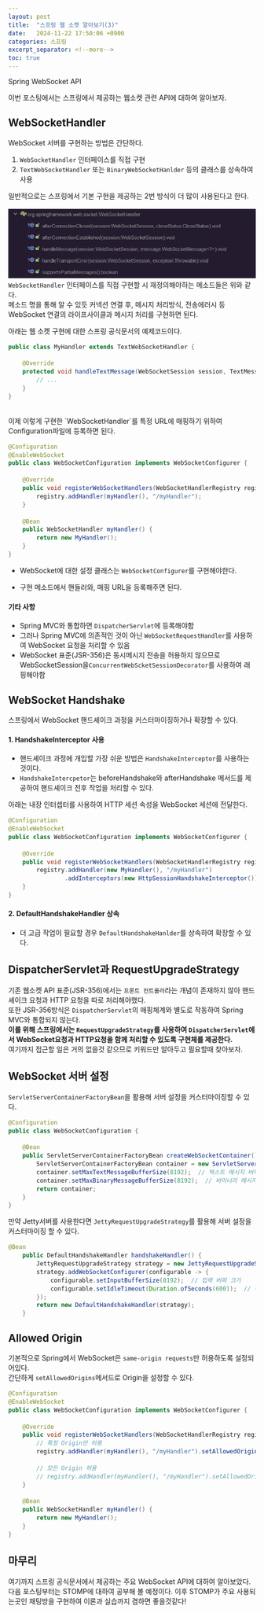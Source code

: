 ```yaml
---
layout: post
title:  "스프링 웹 소켓 알아보기(3)"
date:   2024-11-22 17:50:06 +0900
categories: 스프링
excerpt_separator: <!--more-->
toc: true
---
```

Spring WebSocket API<br>
<!--more-->
이번 포스팅에서는 스프링에서 제공하는 웹소켓 관련 API에 대하여 알아보자.

## WebSocketHandler
WebSocket 서버를 구현하는 방법은 간단하다.
1. `WebSocketHandler` 인터페이스를 직접 구현
2. `TextWebSocketHandler` 또는 `BinaryWebSocketHanlder` 등의 클래스를 상속하여 사용

일반적으로는 스프링에서 기본 구현을 제공하는 2번 방식이 더 많이 사용된다고 한다.<br><br>
![WebSocketHandler](/assets/스프링/WebSocketHandler.png)
`WebSocketHandler` 인터페이스를 직접 구현할 시 재정의해야하는 메소드들은 위와 같다.<br>
메소드 명을 통해 알 수 있듯 커넥션 연결 후, 메시지 처리방식, 전송에러시 등 WebSocket 연결의 라이프사이클과 메시지 처리를 구현하면 된다.<br>

아래는 웹 소켓 구현에 대한 스프링 공식문서의 예제코드이다.<br>
```java
public class MyHandler extends TextWebSocketHandler {

	@Override
	protected void handleTextMessage(WebSocketSession session, TextMessage message) {
		// ...
	}
}
```
<br>
이제 이렇게 구현한 `WebSocketHandler`를 특정 URL에 매핑하기 위하여 Configuration파일에 등록하면 된다.

```java
@Configuration
@EnableWebSocket
public class WebSocketConfiguration implements WebSocketConfigurer {

	@Override
	public void registerWebSocketHandlers(WebSocketHandlerRegistry registry) {
		registry.addHandler(myHandler(), "/myHandler");
	}

	@Bean
	public WebSocketHandler myHandler() {
		return new MyHandler();
	}
}
```
* WebSocket에 대한 설정 클래스는 `WebSocketConfigurer`를 구현해야한다.

* 구현 메소드에서 핸들러와, 매핑 URL을 등록해주면 된다.

#### 기타 사항
* Spring MVC와 통합하면 `DispatcherServlet`에 등록해야함
* 그러나 Spring MVC에 의존적인 것이 아닌 `WebSocketRequestHandler`를 사용하여 WebSocket 요청을 처리할 수 있음
* WebSocket 표준(JSR-356)은 동시메시지 전송을 허용하지 않으므로 WebSocketSession을`ConcurrentWebScketSessionDecorator`를 사용하여 래핑해야함

## WebSocket Handshake
스프링에서 WebSocket 핸드셰이크 과정을 커스터마이징하거나 확장할 수 있다.
#### 1. HandshakeInterceptor 사용
* 핸드셰이크 과정에 개입할 가장 쉬운 방법은 `HandshakeInterceptor`를 사용하는 것이다.
* `HandshakeIntercpetor`는  beforeHandshake와 afterHandshake 메서드를 제공하여 핸드셰이크 전후 작업을 처리할 수 있다.

아래는 내장 인터셉터를 사용하여 HTTP 세션 속성을 WebSocket 세션에 전달한다.
```java
@Configuration
@EnableWebSocket
public class WebSocketConfiguration implements WebSocketConfigurer {

    @Override
    public void registerWebSocketHandlers(WebSocketHandlerRegistry registry) {
        registry.addHandler(new MyHandler(), "/myHandler")
                .addInterceptors(new HttpSessionHandshakeInterceptor());
    }
}
```
#### 2. DefaultHandshakeHandler 상속
* 더 고급 작업이 필요할 경우 `DefaultHandshakeHanlder`를 상속하여 확장할 수 있다.

## DispatcherServlet과 RequestUpgradeStrategy
기존 웹소켓 API 표준(JSR-356)에서는 `프론트 컨트롤러`라는 개념이 존재하지 않아 핸드셰이크 요청과 HTTP 요청을 따로 처리해야했다.<br>
또한 JSR-356방식은 `DispatcherServlet`의 매핑체계와 별도로 작동하여 Spring MVC와 통합되지 않는다.<br>
**이를 위해 스프링에서는 `RequestUpgradeStrategy`를 사용하여 `DispatcherServlet`에서 WebSocket요청과 HTTP요청을 함께 처리할 수 있도록 구현체를 제공한다.**<br>
여기까지 접근할 일은 거의 없을것 같으므로 키워드만 알아두고 필요할때 찾아보자.

## WebSocket 서버 설정
`ServletServerContainerFactoryBean`을 활용해 서버 설정을 커스터마이징할 수 있다.
```java
@Configuration
public class WebSocketConfiguration {

	@Bean
	public ServletServerContainerFactoryBean createWebSocketContainer() {
		ServletServerContainerFactoryBean container = new ServletServerContainerFactoryBean();
		container.setMaxTextMessageBufferSize(8192);  // 텍스트 메시지 버퍼 크기
		container.setMaxBinaryMessageBufferSize(8192);  // 바이너리 메시지 버퍼 크기
		return container;
	}
}
```
만약 Jetty서버를 사용한다면 `JettyRequestUpgradeStrategy`를 활용해 서버 설정을 커스터마이징 할 수 있다.
```java
@Bean
	public DefaultHandshakeHandler handshakeHandler() {
		JettyRequestUpgradeStrategy strategy = new JettyRequestUpgradeStrategy();
		strategy.addWebSocketConfigurer(configurable -> {
			configurable.setInputBufferSize(8192);  // 입력 버퍼 크기
			configurable.setIdleTimeout(Duration.ofSeconds(600));  // 유휴 타임아웃 설정
		});
		return new DefaultHandshakeHandler(strategy);
	}
```

## Allowed Origin
기본적으로 Spring에서 WebSocket은 `same-origin requests`만 허용하도록 설정되어있다.<br>
간단하게 `setAllowedOrigins`메서드로 Origin을 설정할 수 있다.
```java
@Configuration
@EnableWebSocket
public class WebSocketConfiguration implements WebSocketConfigurer {

	@Override
	public void registerWebSocketHandlers(WebSocketHandlerRegistry registry) {
		// 특정 Origin만 허용
		registry.addHandler(myHandler(), "/myHandler").setAllowedOrigins("https://mydomain.com");
		
		// 모든 Origin 허용
		// registry.addHandler(myHandler(), "/myHandler").setAllowedOrigins("*");
	}

	@Bean
	public WebSocketHandler myHandler() {
		return new MyHandler();
	}
}
```

## 마무리
여기까지 스프링 공식문서에서 제공하는 주요 WebSocket API에 대하여 알아보았다.<br>
다음 포스팅부터는 STOMP에 대하여 공부해 볼 예정이다. 이후 STOMP가 주요 사용되는곳인 채팅방을 구현하여 이론과 실습까지 겸하면 좋을것같다!